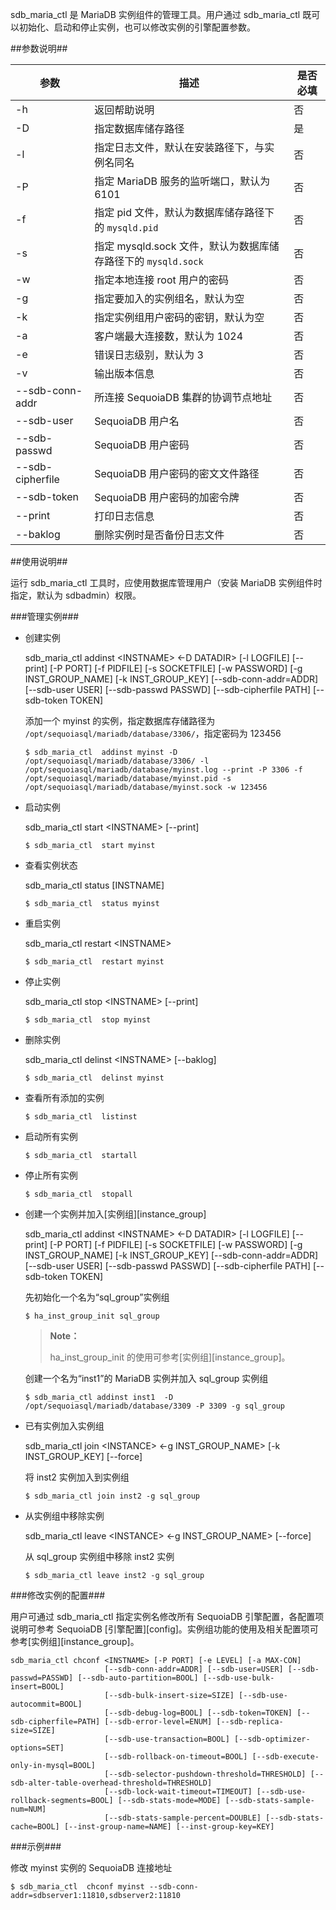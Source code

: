 sdb_maria_ctl 是 MariaDB 实例组件的管理工具。用户通过 sdb_maria_ctl 既可以初始化、启动和停止实例，也可以修改实例的引擎配置参数。

##参数说明##

| 参数 | 描述 | 是否必填 |
| ---- | ---- | -------- |
| -h | 返回帮助说明 | 否 |
| -D | 指定数据库储存路径 | 是 |
| -l | 指定日志文件，默认在安装路径下，与实例名同名 | 否 |
| -P | 指定 MariaDB 服务的监听端口，默认为 6101 | 否 |
| -f | 指定 pid 文件，默认为数据库储存路径下的 `mysqld.pid` | 否 |
| -s | 指定 mysqld.sock 文件，默认为数据库储存路径下的 `mysqld.sock` | 否 |
| -w | 指定本地连接 root 用户的密码 | 否 |
| -g | 指定要加入的实例组名，默认为空 | 否 |
| -k | 指定实例组用户密码的密钥，默认为空 | 否 |
| -a | 客户端最大连接数，默认为 1024 | 否 |
| -e | 错误日志级别，默认为 3 | 否 |
| -v | 输出版本信息 | 否 |
| --sdb-conn-addr | 所连接 SequoiaDB 集群的协调节点地址 | 否 |
| --sdb-user | SequoiaDB 用户名 | 否 |
| --sdb-passwd | SequoiaDB 用户密码 | 否 |
| --sdb-cipherfile | SequoiaDB 用户密码的密文文件路径 | 否 |
| --sdb-token | SequoiaDB 用户密码的加密令牌 | 否 |
| --print | 打印日志信息 | 否 |
| --baklog | 删除实例时是否备份日志文件 | 否 |
               
##使用说明##

运行 sdb_maria_ctl 工具时，应使用数据库管理用户（安装 MariaDB 实例组件时指定，默认为 sdbadmin）权限。

###管理实例###

* 创建实例

    sdb_maria_ctl  addinst \<INSTNAME\> \<-D DATADIR\> [-l LOGFILE] [--print] [-P PORT] [-f PIDFILE] [-s SOCKETFILE] [-w PASSWORD] [-g INST_GROUP_NAME] [-k INST_GROUP_KEY] [--sdb-conn-addr=ADDR] [--sdb-user USER] [--sdb-passwd PASSWD] [--sdb-cipherfile PATH] [--sdb-token TOKEN]
 
    添加一个 myinst 的实例，指定数据库存储路径为 `/opt/sequoiasql/mariadb/database/3306/`，指定密码为 123456
 
    ```lang-bash
    $ sdb_maria_ctl  addinst myinst -D /opt/sequoiasql/mariadb/database/3306/ -l /opt/sequoiasql/mariadb/database/myinst.log --print -P 3306 -f /opt/sequoiasql/mariadb/database/myinst.pid -s /opt/sequoiasql/mariadb/database/myinst.sock -w 123456
    ```
 
* 启动实例

    sdb_maria_ctl  start \<INSTNAME\> [--print]
 
    ```lang-bash
    $ sdb_maria_ctl  start myinst
    ```
 
* 查看实例状态
 
    sdb_maria_ctl  status [INSTNAME]
 
    ```lang-bash 
    $ sdb_maria_ctl  status myinst
    ```
 
* 重启实例
 
    sdb_maria_ctl  restart \<INSTNAME\>
 
    ```lang-bash
    $ sdb_maria_ctl  restart myinst
    ```

* 停止实例
 
    sdb_maria_ctl  stop \<INSTNAME\>  [--print]
 
    ```lang-bash
    $ sdb_maria_ctl  stop myinst 
    ```
 
* 删除实例

    sdb_maria_ctl  delinst \<INSTNAME\> [--baklog]
 
    ```lang-bash
    $ sdb_maria_ctl  delinst myinst
    ```
 
* 查看所有添加的实例

    ```lang-bash
    $ sdb_maria_ctl  listinst
    ```

* 启动所有实例

    ```lang-bash
    $ sdb_maria_ctl  startall
    ```

* 停止所有实例

    ```lang-bash
    $ sdb_maria_ctl  stopall
    ```
 
* 创建一个实例并加入[实例组][instance_group]

    sdb_maria_ctl  addinst \<INSTNAME\> \<-D DATADIR\> [-l LOGFILE] [--print] [-P PORT] [-f PIDFILE] [-s SOCKETFILE] [-w PASSWORD] [-g INST_GROUP_NAME] [-k INST_GROUP_KEY] [--sdb-conn-addr=ADDR] [--sdb-user USER] [--sdb-passwd PASSWD] [--sdb-cipherfile PATH] [--sdb-token TOKEN]

    先初始化一个名为“sql_group”实例组

    ```lang-bash
    $ ha_inst_group_init sql_group
    ```

    > **Note：**
    >
    > ha_inst_group_init 的使用可参考[实例组][instance_group]。

    创建一个名为“inst1”的 MariaDB 实例并加入 sql_group 实例组

    ```lang-bash
    $ sdb_maria_ctl addinst inst1  -D /opt/sequoiasql/mariadb/database/3309 -P 3309 -g sql_group
    ```

* 已有实例加入实例组

    sdb_maria_ctl join \<INSTANCE\> \<-g INST_GROUP_NAME\> [-k INST_GROUP_KEY] [--force]

    将 inst2 实例加入到实例组

    ```lang-bash
    $ sdb_maria_ctl join inst2 -g sql_group
    ```

* 从实例组中移除实例

    sdb_maria_ctl leave \<INSTANCE\> \<-g INST_GROUP_NAME\> [--force]

    从 sql_group 实例组中移除 inst2 实例
 
    ```lang-bash
    $ sdb_maria_ctl leave inst2 -g sql_group
    ```

###修改实例的配置###

用户可通过 sdb_maria_ctl  指定实例名修改所有 SequoiaDB 引擎配置，各配置项说明可参考 SequoiaDB [引擎配置][config]。实例组功能的使用及相关配置项可参考[实例组][instance_group]。
 
```lang-text
sdb_maria_ctl chconf <INSTNAME> [-P PORT] [-e LEVEL] [-a MAX-CON]
                     [--sdb-conn-addr=ADDR] [--sdb-user=USER] [--sdb-passwd=PASSWD] [--sdb-auto-partition=BOOL] [--sdb-use-bulk-insert=BOOL]
                     [--sdb-bulk-insert-size=SIZE] [--sdb-use-autocommit=BOOL] 
                     [--sdb-debug-log=BOOL] [--sdb-token=TOKEN] [--sdb-cipherfile=PATH] [--sdb-error-level=ENUM] [--sdb-replica-size=SIZE]
                     [--sdb-use-transaction=BOOL] [--sdb-optimizer-options=SET]
                     [--sdb-rollback-on-timeout=BOOL] [--sdb-execute-only-in-mysql=BOOL]
                     [--sdb-selector-pushdown-threshold=THRESHOLD] [--sdb-alter-table-overhead-threshold=THRESHOLD]
                     [--sdb-lock-wait-timeout=TIMEOUT] [--sdb-use-rollback-segments=BOOL] [--sdb-stats-mode=MODE] [--sdb-stats-sample-num=NUM]
                     [--sdb-stats-sample-percent=DOUBLE] [--sdb-stats-cache=BOOL] [--inst-group-name=NAME] [--inst-group-key=KEY]
``` 

###示例###

修改 myinst 实例的 SequoiaDB 连接地址
 
```lang-bash
$ sdb_maria_ctl  chconf myinst --sdb-conn-addr=sdbserver1:11810,sdbserver2:11810
 ```


[^_^]:
     本文使用的所有引用和链接
[config]:manual/Database_Instance/Relational_Instance/MariaDB_Instance/Maintainance/config.md#SequoiaDB%20引擎配置使用说明
[instance_group]:manual/Database_Instance/Relational_Instance/MariaDB_Instance/Installation/instance_group.md